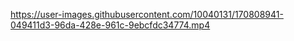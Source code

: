 
https://user-images.githubusercontent.com/10040131/170808941-049411d3-96da-428e-961c-9ebcfdc34774.mp4


